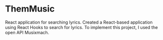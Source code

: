 # ThemMusic
React application for searching lyrics. 
Created a React-based application using React Hooks to search for lyrics. To implement this project, I used the open API Musixmach. 

